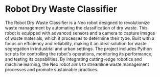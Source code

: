 # Robot Dry Waste Classifier

The Robot Dry Waste Classifier is a Neo robot designed to revolutionize waste management by automating the classification of dry waste. This robot is equipped with advanced sensors and a camera to capture images of waste materials, which it processes to determine their type. Built with a focus on efficiency and reliability, making it an ideal solution for waste segregation in industrial and urban settings. The project includes Python scripts for controlling the robot's operations, monitoring its performance, and testing its capabilities. By integrating cutting-edge robotics and machine learning, the Neo robot aims to streamline waste management processes and promote sustainable practices.

